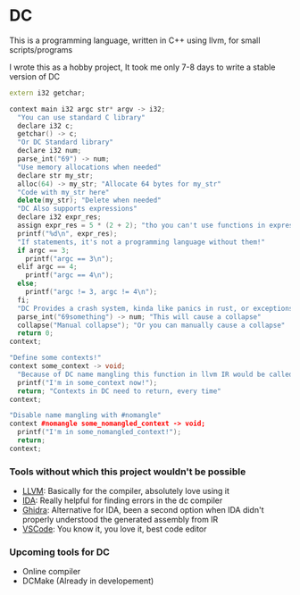 # DC
This is a programming language, written in C++ using llvm, for small scripts/programs

I wrote this as a hobby project, It took me only 7-8 days to write a stable version of DC
```cpp
extern i32 getchar;

context main i32 argc str* argv -> i32;
  "You can use standard C library"
  declare i32 c;
  getchar() -> c;
  "Or DC Standard library"
  declare i32 num;
  parse_int("69") -> num;
  "Use memory allocations when needed"
  declare str my_str;
  alloc(64) -> my_str; "Allocate 64 bytes for my_str"
  "Code with my_str here"
  delete(my_str); "Delete when needed"
  "DC Also supports expressions"
  declare i32 expr_res;
  assign expr_res = 5 * (2 + 2); "tho you can't use functions in expressions, I could implement that but that's too hard for me"
  printf("%d\n", expr_res);
  "If statements, it's not a programming language without them!"
  if argc == 3;
    printf("argc == 3\n");
  elif argc == 4;
    printf("argc == 4\n");
  else;
    printf("argc != 3, argc != 4\n");
  fi;
  "DC Provides a crash system, kinda like panics in rust, or exceptions in c++, in DC they are called collapses"
  parse_int("69something") -> num; "This will cause a collapse"
  collapse("Manual collapse"); "Or you can manually cause a collapse"
  return 0;
context;

"Define some contexts!"
context some_context -> void;
  "Because of DC name mangling this function in llvm IR would be called _Z11somecontext4aout_void"
  printf("I'm in some_context now!");
  return; "Contexts in DC need to return, every time"
context;

"Disable name mangling with #nomangle"
context #nomangle some_nomangled_context -> void;
  printf("I'm in some_nomangled_context!");
  return;
context;
```
### Tools without which this project wouldn't be possible
- [LLVM](https://llvm.org/): Basically for the compiler, absolutely love using it
- [IDA](https://hex-rays.com/): Really helpful for finding errors in the dc compiler
- [Ghidra](https://github.com/NationalSecurityAgency/ghidra): Alternative for IDA, been a second option when IDA didn't properly understood the generated assembly from IR
- [VSCode](https://code.visualstudio.com/): You know it, you love it, best code editor
### Upcoming tools for DC
- Online compiler
- DCMake (Already in developement)
